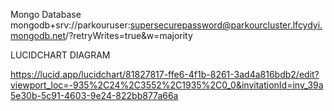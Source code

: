 
Mongo Database
mongodb+srv://parkouruser:supersecurepassword@parkourcluster.lfcydyi.mongodb.net/?retryWrites=true&w=majority

LUCIDCHART DIAGRAM

https://lucid.app/lucidchart/81827817-ffe6-4f1b-8261-3ad4a816bdb2/edit?viewport_loc=-935%2C24%2C3552%2C1935%2C0_0&invitationId=inv_39a5e30b-5c91-4603-9e24-822bb877a66a
